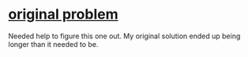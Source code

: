 # [original problem](https://leetcode.com/problems/island-perimeter/#/description)

Needed help to figure this one out. My original solution ended up being longer than it needed to be.
